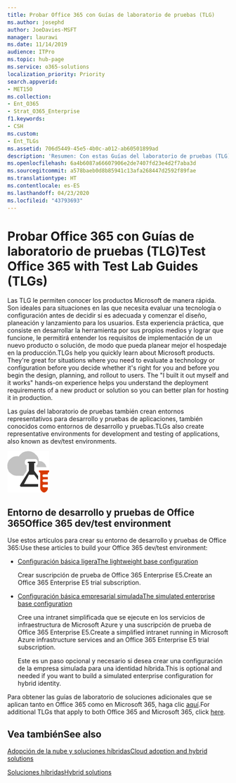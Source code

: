 ```yaml
---
title: Probar Office 365 con Guías de laboratorio de pruebas (TLG)
ms.author: josephd
author: JoeDavies-MSFT
manager: laurawi
ms.date: 11/14/2019
audience: ITPro
ms.topic: hub-page
ms.service: o365-solutions
localization_priority: Priority
search.appverid:
- MET150
ms.collection:
- Ent_O365
- Strat_O365_Enterprise
f1.keywords:
- CSH
ms.custom:
- Ent_TLGs
ms.assetid: 706d5449-45e5-4b0c-a012-ab60501899ad
description: 'Resumen: Con estas Guías del laboratorio de pruebas (TLG), podrá configurar entornos de demostración, prueba de concepto y desarrollo y pruebas para Office 365.'
ms.openlocfilehash: 6a4b6087a66607906e2de7407fd23e4d2f7aba3d
ms.sourcegitcommit: a578baeb0d8b85941c13afa268447d2592f89fae
ms.translationtype: HT
ms.contentlocale: es-ES
ms.lasthandoff: 04/23/2020
ms.locfileid: "43793693"
---
```

# <a name="test-office-365-with-test-lab-guides-tlgs"></a><span data-ttu-id="5c3f5-103">Probar Office 365 con Guías de laboratorio de pruebas (TLG)</span><span class="sxs-lookup"><span data-stu-id="5c3f5-103">Test Office 365 with Test Lab Guides (TLGs)</span></span>

<span data-ttu-id="5c3f5-p101">Las TLG le permiten conocer los productos Microsoft de manera rápida. Son ideales para situaciones en las que necesita evaluar una tecnología o configuración antes de decidir si es adecuada y comenzar el diseño, planeación y lanzamiento para los usuarios. Esta experiencia práctica, que consiste en desarrollar la herramienta por sus propios medios y lograr que funcione, le permitirá entender los requisitos de implementación de un nuevo producto o solución, de modo que pueda planear mejor el hospedaje en la producción.</span><span class="sxs-lookup"><span data-stu-id="5c3f5-p101">TLGs help you quickly learn about Microsoft products. They're great for situations where you need to evaluate a technology or configuration before you decide whether it's right for you and before you begin the design, planning, and rollout to users. The "I built it out myself and it works" hands-on experience helps you understand the deployment requirements of a new product or solution so you can better plan for hosting it in production.</span></span>
  
<span data-ttu-id="5c3f5-107">Las guías del laboratorio de pruebas también crean entornos representativos para desarrollo y pruebas de aplicaciones, también conocidos como entornos de desarrollo y pruebas.</span><span class="sxs-lookup"><span data-stu-id="5c3f5-107">TLGs also create representative environments for development and testing of applications, also known as dev/test environments.</span></span>
  
![Guías del laboratorio de pruebas de Microsoft Cloud](media/24ad0d1b-3274-40fb-972a-b8188b7268d1.png)
  
## <a name="office-365-devtest-environment"></a><span data-ttu-id="5c3f5-109">Entorno de desarrollo y pruebas de Office 365</span><span class="sxs-lookup"><span data-stu-id="5c3f5-109">Office 365 dev/test environment</span></span>

<span data-ttu-id="5c3f5-110">Use estos artículos para crear su entorno de desarrollo y pruebas de Office 365:</span><span class="sxs-lookup"><span data-stu-id="5c3f5-110">Use these articles to build your Office 365 dev/test environment:</span></span>
  
- [<span data-ttu-id="5c3f5-111">Configuración básica ligera</span><span class="sxs-lookup"><span data-stu-id="5c3f5-111">The lightweight base configuration</span></span>](https://docs.microsoft.com/microsoft-365/enterprise/lightweight-base-configuration-microsoft-365-enterprise)
    
    <span data-ttu-id="5c3f5-112">Crear suscripción de prueba de Office 365 Enterprise E5.</span><span class="sxs-lookup"><span data-stu-id="5c3f5-112">Create an Office 365 Enterprise E5 trial subscription.</span></span>

- [<span data-ttu-id="5c3f5-113">Configuración básica empresarial simulada</span><span class="sxs-lookup"><span data-stu-id="5c3f5-113">The simulated enterprise base configuration</span></span>](https://docs.microsoft.com/microsoft-365/enterprise/simulated-ent-base-configuration-microsoft-365-enterprise)
    
    <span data-ttu-id="5c3f5-114">Cree una intranet simplificada que se ejecute en los servicios de infraestructura de Microsoft Azure y una suscripción de prueba de Office 365 Enterprise E5.</span><span class="sxs-lookup"><span data-stu-id="5c3f5-114">Create a simplified intranet running in Microsoft Azure infrastructure services and an Office 365 Enterprise E5 trial subscription.</span></span> 

    <span data-ttu-id="5c3f5-115">Este es un paso opcional y necesario si desea crear una configuración de la empresa simulada para una identidad híbrida.</span><span class="sxs-lookup"><span data-stu-id="5c3f5-115">This is optional and needed if you want to build a simulated enterprise configuration for hybrid identity.</span></span>
    
<span data-ttu-id="5c3f5-116">Para obtener las guías de laboratorio de soluciones adicionales que se aplican tanto en Office 365 como en Microsoft 365, haga clic [aquí](https://docs.microsoft.com/microsoft-365/enterprise/m365-enterprise-test-lab-guides).</span><span class="sxs-lookup"><span data-stu-id="5c3f5-116">For additional TLGs that apply to both Office 365 and Microsoft 365, click [here](https://docs.microsoft.com/microsoft-365/enterprise/m365-enterprise-test-lab-guides).</span></span>  
    
## <a name="see-also"></a><span data-ttu-id="5c3f5-117">Vea también</span><span class="sxs-lookup"><span data-stu-id="5c3f5-117">See also</span></span>

[<span data-ttu-id="5c3f5-118">Adopción de la nube y soluciones híbridas</span><span class="sxs-lookup"><span data-stu-id="5c3f5-118">Cloud adoption and hybrid solutions</span></span>](cloud-adoption-and-hybrid-solutions.yml)
  
[<span data-ttu-id="5c3f5-119">Soluciones híbridas</span><span class="sxs-lookup"><span data-stu-id="5c3f5-119">Hybrid solutions</span></span>](hybrid-solutions.md)
